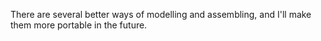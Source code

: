 There are several better ways of modelling and assembling, and I'll make them more portable in the future.
